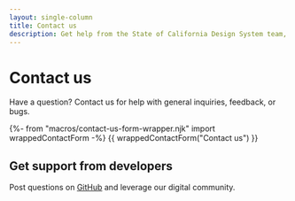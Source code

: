 ```yaml
---
layout: single-column
title: Contact us
description: Get help from the State of California Design System team, post questions, and share technical information with fellow developers.
---
```


# Contact us

Have a question? Contact us for help with general inquiries, feedback, or bugs.

{%- from "macros/contact-us-form-wrapper.njk" import wrappedContactForm -%}
{{ wrappedContactForm("Contact us") }}

## Get support from developers

Post questions on [GitHub](https://github.com/cagov/design-system) and leverage our digital community.
